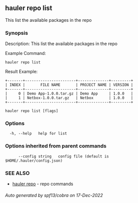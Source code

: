## hauler repo list

This list the available packages in the repo

### Synopsis


Description:
This list the available packages in the repo

Example Command:
```
hauler repo list
```

Result Example:
```
+-------+-----------------------+--------------+---------+
| INDEX |       FILE NAME       | PROJECT NAME | VERSION |
+-------+-----------------------+--------------+---------+
|     0 | Demo App-1.0.0.tar.gz | Demo App     | 1.0.0   |
|     1 | Netbox-1.0.0.tar.gz   | Netbox       | 1.0.0   |
+-------+-----------------------+--------------+---------+
```
		

```
hauler repo list [flags]
```

### Options

```
  -h, --help   help for list
```

### Options inherited from parent commands

```
      --config string   config file (default is $HOME/.hauler/config.json)
```

### SEE ALSO

* [hauler repo](hauler_repo.md)	 - repo commands

###### Auto generated by spf13/cobra on 17-Dec-2022
